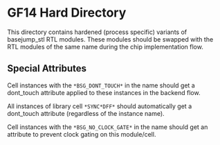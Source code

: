 # GF14 Hard Directory

This directory contains hardened (process specific) variants of basejump_stl
RTL modules. These modules should be swapped with the RTL modules of the same
name during the chip implementation flow.

## Special Attributes

Cell instances with the `*BSG_DONT_TOUCH*` in the name should get a dont_touch
attribute applied to these instances in the backend flow.

All instances of library cell `*SYNC*DFF*` should automatically get a dont_touch
attribute (regardless of the instance name).

Cell instances with the `*BSG_NO_CLOCK_GATE*` in the name should get an attribute
to prevent clock gating on this module/cell.

